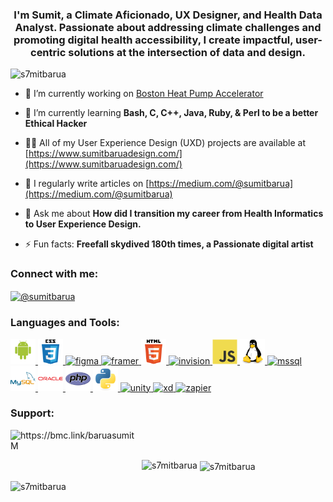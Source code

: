 <h3 align="center"> 
I'm Sumit, a Climate Aficionado, UX Designer, and Health Data Analyst. Passionate about addressing climate challenges and promoting digital health accessibility, I create impactful, user-centric solutions at the intersection of data and design.
</h3>

<p align="left"> <img src="https://komarev.com/ghpvc/?username=s7mitbarua&label=Profile%20views&color=0e75b6&style=flat" alt="s7mitbarua" /> </p>

- 🔭 I’m currently working on [Boston Heat Pump Accelerator](https://bhpa.vercel.app/public)

- 🌱 I’m currently learning **Bash, C, C++, Java, Ruby, & Perl to be a better Ethical Hacker**

- 👨‍💻 All of my User Experience Design (UXD) projects are available at [https://www.sumitbaruadesign.com/](https://www.sumitbaruadesign.com/)

- 📝 I regularly write articles on [https://medium.com/@sumitbarua](https://medium.com/@sumitbarua)

- 💬 Ask me about **How did I transition my career from Health Informatics to User Experience Design.**

- ⚡ Fun facts: **Freefall skydived 180th times, a Passionate digital artist**

<h3 align="left">Connect with me:</h3>
<p align="left">
<a href="https://medium.com/@sumitbarua" target="blank"><img align="center" src="https://raw.githubusercontent.com/rahuldkjain/github-profile-readme-generator/master/src/images/icons/Social/medium.svg" alt="@sumitbarua" height="30" width="40" /></a>
</p>

<h3 align="left">Languages and Tools:</h3>
<p align="left"> <a href="https://developer.android.com" target="_blank" rel="noreferrer"> <img src="https://raw.githubusercontent.com/devicons/devicon/master/icons/android/android-original-wordmark.svg" alt="android" width="40" height="40"/> </a> <a href="https://www.w3schools.com/css/" target="_blank" rel="noreferrer"> <img src="https://raw.githubusercontent.com/devicons/devicon/master/icons/css3/css3-original-wordmark.svg" alt="css3" width="40" height="40"/> </a> <a href="https://www.figma.com/" target="_blank" rel="noreferrer"> <img src="https://www.vectorlogo.zone/logos/figma/figma-icon.svg" alt="figma" width="40" height="40"/> </a> <a href="https://www.framer.com/" target="_blank" rel="noreferrer"> <img src="https://www.vectorlogo.zone/logos/framer/framer-icon.svg" alt="framer" width="40" height="40"/> </a> <a href="https://www.w3.org/html/" target="_blank" rel="noreferrer"> <img src="https://raw.githubusercontent.com/devicons/devicon/master/icons/html5/html5-original-wordmark.svg" alt="html5" width="40" height="40"/> </a> <a href="https://www.invisionapp.com/" target="_blank" rel="noreferrer"> <img src="https://www.vectorlogo.zone/logos/invisionapp/invisionapp-icon.svg" alt="invision" width="40" height="40"/> </a> <a href="https://developer.mozilla.org/en-US/docs/Web/JavaScript" target="_blank" rel="noreferrer"> <img src="https://raw.githubusercontent.com/devicons/devicon/master/icons/javascript/javascript-original.svg" alt="javascript" width="40" height="40"/> </a> <a href="https://www.linux.org/" target="_blank" rel="noreferrer"> <img src="https://raw.githubusercontent.com/devicons/devicon/master/icons/linux/linux-original.svg" alt="linux" width="40" height="40"/> </a> <a href="https://www.microsoft.com/en-us/sql-server" target="_blank" rel="noreferrer"> <img src="https://www.svgrepo.com/show/303229/microsoft-sql-server-logo.svg" alt="mssql" width="40" height="40"/> </a> <a href="https://www.mysql.com/" target="_blank" rel="noreferrer"> <img src="https://raw.githubusercontent.com/devicons/devicon/master/icons/mysql/mysql-original-wordmark.svg" alt="mysql" width="40" height="40"/> </a> <a href="https://www.oracle.com/" target="_blank" rel="noreferrer"> <img src="https://raw.githubusercontent.com/devicons/devicon/master/icons/oracle/oracle-original.svg" alt="oracle" width="40" height="40"/> </a> <a href="https://www.php.net" target="_blank" rel="noreferrer"> <img src="https://raw.githubusercontent.com/devicons/devicon/master/icons/php/php-original.svg" alt="php" width="40" height="40"/> </a> <a href="https://www.python.org" target="_blank" rel="noreferrer"> <img src="https://raw.githubusercontent.com/devicons/devicon/master/icons/python/python-original.svg" alt="python" width="40" height="40"/> </a> <a href="https://unity.com/" target="_blank" rel="noreferrer"> <img src="https://www.vectorlogo.zone/logos/unity3d/unity3d-icon.svg" alt="unity" width="40" height="40"/> </a> <a href="https://www.adobe.com/products/xd.html" target="_blank" rel="noreferrer"> <img src="https://cdn.worldvectorlogo.com/logos/adobe-xd.svg" alt="xd" width="40" height="40"/> </a> <a href="https://zapier.com" target="_blank" rel="noreferrer"> <img src="https://www.vectorlogo.zone/logos/zapier/zapier-icon.svg" alt="zapier" width="40" height="40"/> </a> </p>

<h3 align="left">Support:</h3>
<p><a href="https://www.buymeacoffee.com/https://bmc.link/baruasumitM"> <img align="left" src="https://cdn.buymeacoffee.com/buttons/v2/default-yellow.png" height="50" width="210" alt="https://bmc.link/baruasumitM" /></a></p><br><br>

<p><img align="left" src="https://github-readme-stats.vercel.app/api/top-langs?username=s7mitbarua&show_icons=true&locale=en&layout=compact" alt="s7mitbarua" /></p>

<p>&nbsp;<img align="center" src="https://github-readme-stats.vercel.app/api?username=s7mitbarua&show_icons=true&locale=en" alt="s7mitbarua" /></p>

<p><img align="center" src="https://github-readme-streak-stats.herokuapp.com/?user=s7mitbarua&" alt="s7mitbarua" /></p>
